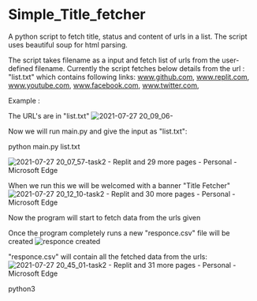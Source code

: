 # Simple_Title_fetcher
A python script to fetch title, status and content of urls in a list. The script uses beautiful soup for html parsing. 

The script takes filename as a input and fetch list of urls from the user-defined filename. Currently the script fetches below details from the url :
"list.txt" which contains following links:
www.github.com,
www.replit.com,
www.youtube.com,
www.facebook.com,
www.twitter.com,


Example :


The URL's are in "list.txt" 
![2021-07-27 20_09_06-](https://user-images.githubusercontent.com/82680541/127174896-06c88481-7ffc-48a6-99c5-35cc5379b73c.png)


Now we will run main.py and give the input as "list.txt":

python main.py list.txt

![2021-07-27 20_07_57-task2 - Replit and 29 more pages - Personal - Microsoft​ Edge](https://user-images.githubusercontent.com/82680541/127175372-e426ec76-aaca-44e7-a267-d33451d8370c.png)

When we run this we will be welcomed with a banner "Title Fetcher"
![2021-07-27 20_12_10-task2 - Replit and 30 more pages - Personal - Microsoft​ Edge](https://user-images.githubusercontent.com/82680541/127175618-d7bd35e8-c465-43db-aae2-a8a45e411360.png)

Now the program will start to fetch data from the urls given

Once the program completely runs a new "responce.csv" file will be created
![responce created](https://user-images.githubusercontent.com/82680541/127192400-e47d67a5-b641-466b-8075-761d440b3678.png)


"responce.csv" will contain all the fetched data from the urls:
![2021-07-27 20_45_01-task2 - Replit and 31 more pages - Personal - Microsoft​ Edge](https://user-images.githubusercontent.com/82680541/127180276-ccd16722-2e46-459c-8806-65d7858205f8.png)


python3 
